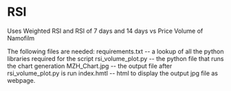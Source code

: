 # RSI
Uses Weighted RSI and RSI of 7 days and 14 days  vs Price Volume of Namofilm

The following files are needed:
requirements.txt -- a lookup of all the python libraries required for the script
rsi_volume_plot.py -- the python file that runs the chart generation
MZH_Chart.jpg -- the output file after rsi_volume_plot.py is run
index.hmtl -- html to display the output jpg file as webpage.
